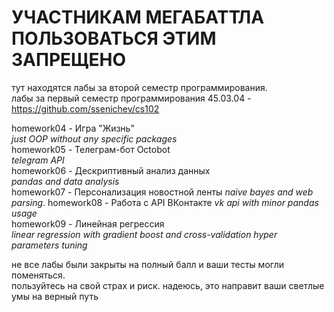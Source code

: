 # УЧАСТНИКАМ МЕГАБАТТЛА ПОЛЬЗОВАТЬСЯ ЭТИМ ЗАПРЕЩЕНО

тут находятся лабы за второй семестр программирования.  
лабы за первый семестр программирования 45.03.04 - https://github.com/ssenichev/cs102   

homework04 - Игра "Жизнь"  
*just OOP without any specific packages*  
homework05 - Телеграм-бот Octobot  
*telegram API*  
homework06 - Дескриптивный анализ данных  
*pandas and data analysis*  
homework07 - Персонализация новостной ленты
*naive bayes and web parsing*. 
homework08 - Работа с API ВКонтакте
*vk api with minor pandas usage*  
homework09 - Линейная регрессия  
*linear regression with gradient boost and cross-validation hyper parameters tuning*  

не все лабы были закрыты на полный балл и ваши тесты могли поменяться.  
пользуйтесь на свой страх и риск. надеюсь, это направит ваши светлые умы на верный путь

